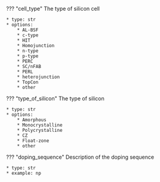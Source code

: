 ??? "cell_type"
    The type of silicon cell

    * type: str
    * options: 
        * AL-BSF
        * c-type 
        * HIT
        * Homojunction
        * n-type
        * p-type
        * PERC
        * SC/nFAB
        * PERL
        * heterojunction
        * TopCon
        * other

??? "type_of_silicon"
    The type of silicon

    * type: str
    * options: 
        * Amorphous
        * Monocrystalline 
        * Polycrystalline
        * CZ
        * Float-zone
        * other

??? "doping_sequence"
    Description of the doping sequence

    * type: str
    * example: np
